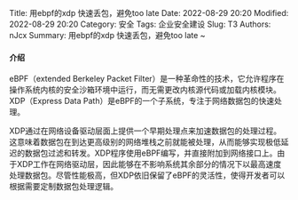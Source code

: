 Title: 用ebpf的xdp 快速丢包，避免too late
Date: 2022-08-29 20:20
Modified: 2022-08-29 20:20
Category: 安全
Tags: 企业安全建设
Slug: T3
Authors: nJcx
Summary: 用ebpf的xdp 快速丢包，避免too late ~


#### 介绍

eBPF（extended Berkeley Packet Filter）是一种革命性的技术，它允许程序在操作系统内核的安全沙箱环境中运行，而无需更改内核源代码或加载内核模块。XDP（Express Data Path）是eBPF的一个子系统，专注于网络数据包的快速处理。

XDP通过在网络设备驱动层面上提供一个早期处理点来加速数据包的处理过程。这意味着数据包在到达更高级别的网络堆栈之前就能被处理，从而能够实现极低延迟的数据包过滤和转发。XDP程序使用eBPF编写，并直接附加到网络接口上。由于XDP工作在网络驱动层，因此能够在不影响系统其余部分的情况下以最高速度处理数据包。尽管性能极高，但XDP依旧保留了eBPF的灵活性，使得开发者可以根据需要定制数据包处理逻辑。

